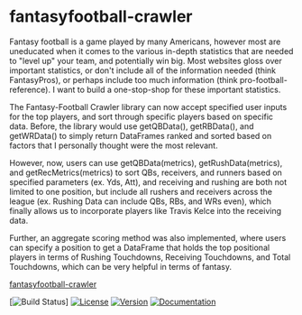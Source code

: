 # fantasyfootball-crawler

Fantasy football is a game played by many Americans, however most are uneducated when it comes to the various in-depth statistics that are needed to "level up" your team, and potentially win big. Most websites gloss over important statistics, or don't include all of the information needed (think FantasyPros), or perhaps include too much information (think pro-football-reference). I want to build a one-stop-shop for these important statistics.

The Fantasy-Football Crawler library can now accept specified user inputs for the top players, and sort through specific players based on specific data. Before, the library would use getQBData(), getRBData(), and getWRData() to simply return DataFrames ranked and sorted based on factors that I personally thought were the most relevant.

However, now, users can use getQBData(metrics), getRushData(metrics), and getRecMetrics(metrics) to sort QBs, receivers, and runners based on specified parameters (ex. Yds, Att), and receiving and rushing are both not limited to one position, but include all rushers and receivers across the league (ex. Rushing Data can include QBs, RBs, and WRs even), which finally allows us to incorporate players like Travis Kelce into the receiving data.

Further, an aggregate scoring method was also implemented, where users can specify a position to get a DataFrame that holds the top positional players in terms of Rushing Touchdowns, Receiving Touchdowns, and Total Touchdowns, which can be very helpful in terms of fantasy.

[fantasyfootball-crawler](https://github.com/cocobird1/fantasyfootball-crawler/tree/main)

[![Build Status](https://github.com/cocobird1/fantasyfootball-crawler/workflows/Build%20Status/badge.svg?branch=main)]
[![License](https://img.shields.io/badge/License-Apache_2.0-blue.svg)](https://opensource.org/licenses/Apache-2.0)
[![Version](https://img.shields.io/badge/Release-v0.1.2-green)](https://cocobird1.github.io/fantasyfootball-crawler/releases)
[![Documentation](https://img.shields.io/badge/GitHub%20Page-Link-brightgreen)](https://cocobird1.github.io/fantasyfootball-crawler/)
